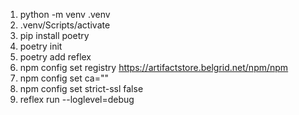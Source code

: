 1. python -m venv .venv
2. .venv/Scripts/activate
3. pip install poetry
4. poetry init
5. poetry add reflex
6. npm config set registry https://artifactstore.belgrid.net/npm/npm
7. npm config set ca=""
8. npm config set strict-ssl false
9. reflex run --loglevel=debug 